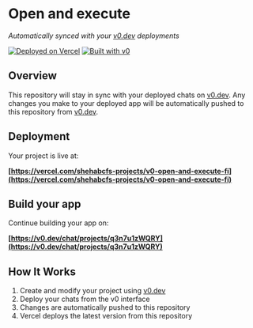 # Open and execute

*Automatically synced with your [v0.dev](https://v0.dev) deployments*

[![Deployed on Vercel](https://img.shields.io/badge/Deployed%20on-Vercel-black?style=for-the-badge&logo=vercel)](https://vercel.com/shehabcfs-projects/v0-open-and-execute-fi)
[![Built with v0](https://img.shields.io/badge/Built%20with-v0.dev-black?style=for-the-badge)](https://v0.dev/chat/projects/q3n7u1zWQRY)

## Overview

This repository will stay in sync with your deployed chats on [v0.dev](https://v0.dev).
Any changes you make to your deployed app will be automatically pushed to this repository from [v0.dev](https://v0.dev).

## Deployment

Your project is live at:

**[https://vercel.com/shehabcfs-projects/v0-open-and-execute-fi](https://vercel.com/shehabcfs-projects/v0-open-and-execute-fi)**

## Build your app

Continue building your app on:

**[https://v0.dev/chat/projects/q3n7u1zWQRY](https://v0.dev/chat/projects/q3n7u1zWQRY)**

## How It Works

1. Create and modify your project using [v0.dev](https://v0.dev)
2. Deploy your chats from the v0 interface
3. Changes are automatically pushed to this repository
4. Vercel deploys the latest version from this repository
